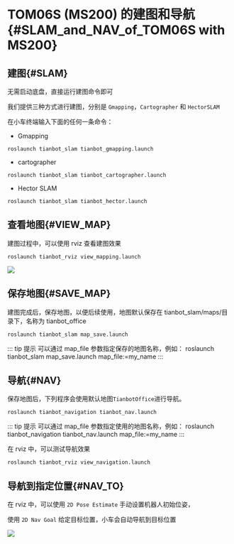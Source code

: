 # TOM06S (MS200) 的建图和导航 {#SLAM_and_NAV_of_TOM06S with MS200}

## 建图{#SLAM}

无需启动底盘，直接运行建图命令即可

我们提供三种方式进行建图，分别是 `Gmapping`，`Cartographer` 和 `HectorSLAM`

在小车终端输入下面的任何一条命令：
- Gmapping

```shell
roslaunch tianbot_slam tianbot_gmapping.launch
```
- cartographer

```shell
roslaunch tianbot_slam tianbot_cartographer.launch 
```
- Hector SLAM

```shell
roslaunch tianbot_slam tianbot_hector.launch
```

## 查看地图{#VIEW_MAP}

建图过程中，可以使用 rviz 查看建图效果

```shell
roslaunch tianbot_rviz view_mapping.launch
```

![](https://tianbot-pic.oss-cn-beijing.aliyuncs.com/tianbot-pic/Tianbot-Doc20240909124038.png)

## 保存地图{#SAVE_MAP}

建图完成后，保存地图，以便后续使用，地图默认保存在 tianbot_slam/maps/目录下，名称为 tianbot_office

```shell
roslaunch tianbot_slam map_save.launch
```

::: tip 提示
可以通过 map_file 参数指定保存的地图名称，例如：
roslaunch tianbot_slam map_save.launch map_file:=my_name
:::

## 导航{#NAV}

保存地图后，下列程序会使用默认地图`TianbotOffice`进行导航。
```shell
roslaunch tianbot_navigation tianbot_nav.launch
```

::: tip 提示
可以通过 map_file 参数指定使用的地图名称，例如：
roslaunch tianbot_navigation tianbot_nav.launch map_file:=my_name
:::

在 rviz 中，可以测试导航效果

```shell
roslaunch tianbot_rviz view_navigation.launch
```

## 导航到指定位置{#NAV_TO}

在 rviz 中，可以使用 `2D Pose Estimate` 手动设置机器人初始位姿，

使用 `2D Nav Goal` 给定目标位置，小车会自动导航到目标位置

![](https://tianbot-pic.oss-cn-beijing.aliyuncs.com/tianbot-pic/Tianbot-Doc20240909124122.png)